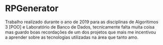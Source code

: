 # RPGenerator

Trabalho realizado durante o ano de 2019 para as disciplinas de Algorítimos 3 [POO] e Laboratório de Banco de Dados, tecnicamente falta muita coisa
mas guardo boas recordações de um dos projetos que mais me incentivou a aprender sobre as tecnologias utilizadas na área que tanto amo.
